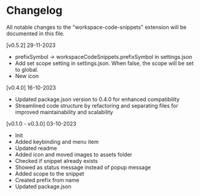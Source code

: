 # Changelog

All notable changes to the "workspace-code-snippets" extension will be documented in this file.

[v0.5.2] 29-11-2023

- prefixSymbol -> workspaceCodeSnippets.prefixSymbol in settings.json
- Add set scope setting in settings.json. When false, the scope will be set to global.
- New icon

[v0.4.0] 16-10-2023

- Updated package.json version to 0.4.0 for enhanced compatibility
- Streamlined code structure by refactoring and separating files for improved maintainability and scalability

[v0.1.0 - v0.3.0] 03-10-2023

- Init
- Added keybinding and menu item
- Updated readme
- Added icon and moved images to assets folder
- Checked if snippet already exists
- Showed as status message instead of popup message
- Added scope to the snippet
- Created prefix from name
- Updated package.json
